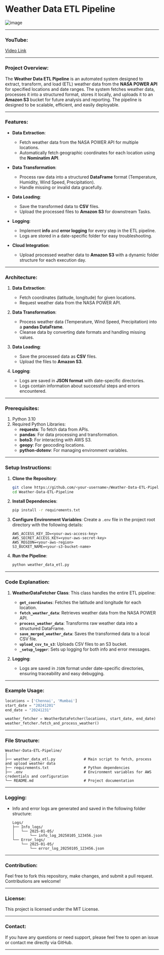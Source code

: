 

# **Weather Data ETL Pipeline**

![image](https://github.com/user-attachments/assets/b1deed9e-f46a-4d8f-930a-3f2dae955af6)



---

### YouTube:
[Video Link](https://youtu.be/i2XMI4mi94Q?si=vmaqUY_ZHM-ScBIt)


---

### Project Overview:
The **Weather Data ETL Pipeline** is an automated system designed to extract, transform, and load (ETL) weather data from the **NASA POWER API** for specified locations and date ranges. The system fetches weather data, processes it into a structured format, stores it locally, and uploads it to an **Amazon S3** bucket for future analysis and reporting. The pipeline is designed to be scalable, efficient, and easily deployable.

---

### Features:
- **Data Extraction**: 
  - Fetch weather data from the NASA POWER API for multiple locations.
  - Automatically fetch geographic coordinates for each location using the **Nominatim API**.
  
- **Data Transformation**: 
  - Process raw data into a structured **DataFrame** format (Temperature, Humidity, Wind Speed, Precipitation).
  - Handle missing or invalid data gracefully.
  
- **Data Loading**: 
  - Save the transformed data to **CSV** files.
  - Upload the processed files to **Amazon S3** for downstream Tasks.
  
- **Logging**: 
  - Implement **info** and **error logging** for every step in the ETL pipeline.
  - Logs are stored in a date-specific folder for easy troubleshooting.
  
- **Cloud Integration**: 
  - Upload processed weather data to **Amazon S3** with a dynamic folder structure for each execution day.

---

### Architecture:
1. **Data Extraction**:
   - Fetch coordinates (latitude, longitude) for given locations.
   - Request weather data from the NASA POWER API.

2. **Data Transformation**:
   - Process weather data (Temperature, Wind Speed, Precipitation) into a **pandas DataFrame**.
   - Cleanse data by converting date formats and handling missing values.

3. **Data Loading**:
   - Save the processed data as **CSV** files.
   - Upload the files to **Amazon S3**.

4. **Logging**:
   - Logs are saved in **JSON format** with date-specific directories.
   - Logs contain information about successful steps and errors encountered.

---

### Prerequisites:
1. Python 3.10
2. Required Python Libraries:
   - **requests**: To fetch data from APIs.
   - **pandas**: For data processing and transformation.
   - **boto3**: For interacting with AWS S3.
   - **geopy**: For geocoding locations.
   - **python-dotenv**: For managing environment variables.

---

### Setup Instructions:
1. **Clone the Repository**:
   ```bash
   git clone https://github.com/<your-username>/Weather-Data-ETL-Pipeline.git
   cd Weather-Data-ETL-Pipeline
   ```

2. **Install Dependencies**:
   ```bash
   pip install -r requirements.txt
   ```

3. **Configure Environment Variables**:
   Create a `.env` file in the project root directory with the following details:
   ```
   AWS_ACCESS_KEY_ID=<your-aws-access-key>
   AWS_SECRET_ACCESS_KEY=<your-aws-secret-key>
   AWS_REGION=<your-aws-region>
   S3_BUCKET_NAME=<your-s3-bucket-name>
   ```

4. **Run the Pipeline**:
   ```bash
   python weather_data_etl.py
   ```

---

### Code Explanation:
1. **WeatherDataFetcher Class**: This class handles the entire ETL pipeline:
   - **`get_coordinates`**: Fetches the latitude and longitude for each location.
   - **`fetch_weather_data`**: Retrieves weather data from the NASA POWER API.
   - **`process_weather_data`**: Transforms raw weather data into a structured DataFrame.
   - **`save_merged_weather_data`**: Saves the transformed data to a local CSV file.
   - **`upload_csv_to_s3`**: Uploads CSV files to an S3 bucket.
   - **`_setup_logger`**: Sets up logging for both info and error messages.
   
2. **Logging**:
   - Logs are saved in `JSON` format under date-specific directories, ensuring traceability and easy debugging.

---

### Example Usage:
```python
locations = ['Chennai', 'Mumbai']
start_date = "20241201"
end_date = "20241231"

weather_fetcher = WeatherDataFetcher(locations, start_date, end_date)
weather_fetcher.fetch_and_process_weather()
```

---

### File Structure:
```
Weather-Data-ETL-Pipeline/
│
├── weather_data_etl.py             # Main script to fetch, process and upload weather data
├── requirements.txt                # Python dependencies
├── .env                            # Environment variables for AWS credentials and configuration
└── README.md                       # Project documentation
```

---

### Logging:
- Info and error logs are generated and saved in the following folder structure:
  ```
  Logs/
  ├── Info_logs/
  │   └── 2025-01-05/
  │       └── info_log_20250105_123456.json
  └── Error_logs/
      └── 2025-01-05/
          └── error_log_20250105_123456.json
  ```

---

### Contribution:
Feel free to fork this repository, make changes, and submit a pull request. Contributions are welcome!

---

### License:
This project is licensed under the MIT License.

---

### Contact:
If you have any questions or need support, please feel free to open an issue or contact me directly via GitHub.

---
